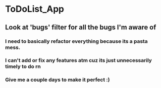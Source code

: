 # ToDoList_App

## Look at 'bugs' filter for all the bugs I'm aware of
### I need to basically refactor everything because its a pasta mess.
### I can't add or fix any features atm cuz its just unnecessarily timely to do rn

### Give me a couple days to make it perfect :)
